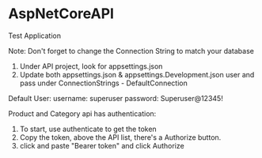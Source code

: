 # AspNetCoreAPI
Test Application

Note: Don't forget to change the Connection String to match your database
1. Under API project, look for appsettings.json
2. Update both appsettings.json & appsettings.Development.json user and pass under ConnectionStrings - DefaultConnection

Default User:
username: superuser
password: Superuser@12345!


Product and Category api has authentication:
1. To start, use authenticate to get the token
2. Copy the token, above the API list, there's a Authorize button.
3. click and paste "Bearer token" and click Authorize
